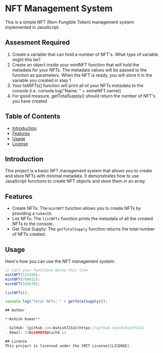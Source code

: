 # NFT Management System

This is a simple NFT (Non-Fungible Token) management system implemented in JavaScript.

## Assesment Required
1. Create a variable that can hold a number of NFT's. What type of variable might this be?
2. Create an object inside your mintNFT function that will hold the metadata for your NFTs. 
   The metadata values will be passed to the function as parameters. When the NFT is ready, 
   you will store it in the variable you created in step 1
3. Your listNFTs() function will print all of your NFTs metadata to the console (i.e. console.log("Name: " + someNFT.name))
4. For good measure, getTotalSupply() should return the number of NFT's you have created

## Table of Contents

- [Introduction](#introduction)
- [Features](#features)
- [Usage](#usage)
- [License](#license)

## Introduction

This project is a basic NFT management system that allows you to create and store NFTs with minimal metadata. It demonstrates how to use JavaScript functions to create NFT objects and store them in an array.

## Features

- Create NFTs: The `mintNFT` function allows you to create NFTs by providing a `tokenID`.
- List NFTs: The `listNFTs` function prints the metadata of all the created NFTs to the console.
- Get Total Supply: The `getTotalSupply` function returns the total number of NFTs created.


## Usage

Here's how you can use the NFT management system:

```javascript
// Call your functions below this line
mintNFT(123456);
mintNFT(789012);
mintNFT(345678);

listNFTs();

console.log("Total NFTs: " + getTotalSupply());

## Author

**Ashish Kumar**

- GitHub: [github.com/Ashish7214](https://github.com/Ashish7214)
- Email: 22bcs80055@cuchd.in

## License
This project is licensed under the [MIT License](LICENSE).
